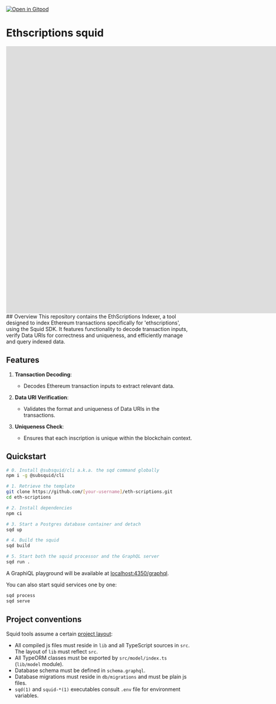 [![Open in Gitpod](https://gitpod.io/button/open-in-gitpod.svg)](https://gitpod.io/#https://github.com/subsquid/squid-evm-template)

# Ethscriptions squid
<iframe width="1707" height="723" src="https://www.youtube.com/embed/mckFY-UufEQ" title="Indexing Ethscriptions (Inscriptions on ETH) with Subsquid" frameborder="0" allow="accelerometer; autoplay; clipboard-write; encrypted-media; gyroscope; picture-in-picture; web-share" allowfullscreen></iframe>
## Overview
This repository contains the EthScriptions Indexer, a tool designed to index Ethereum transactions specifically for 'ethscriptions', using the Squid SDK. It features functionality to decode transaction inputs, verify Data URIs for correctness and uniqueness, and efficiently manage and query indexed data.

## Features

1. **Transaction Decoding**: 
   - Decodes Ethereum transaction inputs to extract relevant data.

2. **Data URI Verification**: 
   - Validates the format and uniqueness of Data URIs in the transactions.

3. **Uniqueness Check**: 
   - Ensures that each inscription is unique within the blockchain context.

## Quickstart

```bash
# 0. Install @subsquid/cli a.k.a. the sqd command globally
npm i -g @subsquid/cli

# 1. Retrieve the template
git clone https://github.com/[your-username]/eth-scriptions.git
cd eth-scriptions

# 2. Install dependencies
npm ci

# 3. Start a Postgres database container and detach
sqd up

# 4. Build the squid
sqd build

# 5. Start both the squid processor and the GraphQL server
sqd run .
```
A GraphiQL playground will be available at [localhost:4350/graphql](http://localhost:4350/graphql).

You can also start squid services one by one:
```bash
sqd process
sqd serve
```


## Project conventions

Squid tools assume a certain [project layout](https://docs.subsquid.io/basics/squid-structure):

* All compiled js files must reside in `lib` and all TypeScript sources in `src`.
The layout of `lib` must reflect `src`.
* All TypeORM classes must be exported by `src/model/index.ts` (`lib/model` module).
* Database schema must be defined in `schema.graphql`.
* Database migrations must reside in `db/migrations` and must be plain js files.
* `sqd(1)` and `squid-*(1)` executables consult `.env` file for environment variables.
